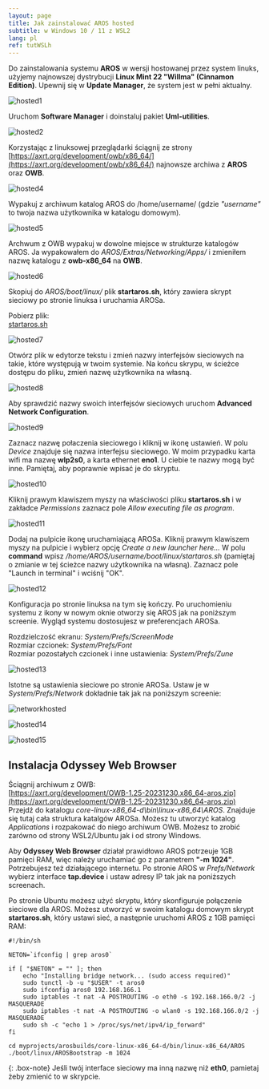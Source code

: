 ```yaml
---
layout: page
title: Jak zainstalować AROS hosted
subtitle: w Windows 10 / 11 z WSL2
lang: pl
ref: tutWSLh
---
```


Do zainstalowania systemu **AROS** w wersji hostowanej przez system linuks, użyjemy najnowszej dystrybucji **Linux Mint 22 "Willma" (Cinnamon Edition)**. Upewnij się w **Update Manager**, że system jest w pełni aktualny. 

![hosted1](/assets/img/hosted1.png)

Uruchom **Software Manager** i doinstaluj pakiet **Uml-utilities**.

![hosted2](/assets/img/hosted2.png)

Korzystając z linuksowej przeglądarki ściągnij ze strony [https://axrt.org/development/owb/x86_64/](https://axrt.org/development/owb/x86_64/) najnowsze archiwa z **AROS** oraz **OWB**.

![hosted4](/assets/img/hosted4.png)

Wypakuj z archiwum katalog AROS do /home/username/ (gdzie *"username"* to twoja nazwa użytkownika w katalogu domowym).

![hosted5](/assets/img/hosted5.png)

Archwum z OWB wypakuj w dowolne miejsce w strukturze katalogów AROS. Ja wypakowałem do *AROS/Extras/Networking/Apps/* i zmieniłem nazwę katalogu z **owb-x86_64** na **OWB**.

![hosted6](/assets/img/hosted6.png)

Skopiuj do *AROS/boot/linux/* plik **startaros.sh**, który zawiera skrypt sieciowy po stronie linuksa i uruchamia AROSa.

Pobierz plik:  
[startaros.sh](/assets/startaros.sh "download")

![hosted7](/assets/img/hosted7.png)

Otwórz plik w edytorze tekstu i zmień nazwy interfejsów sieciowych na takie, które występują w twoim systemie. Na końcu skrypu, w ścieżce dostępu do pliku, zmień nazwę użytkownika na własną.

![hosted8](/assets/img/hosted8.png)

Aby sprawdzić nazwy swoich interfejsów sieciowych uruchom **Advanced Network Configuration**.

![hosted9](/assets/img/hosted9.png)

Zaznacz nazwę połaczenia sieciowego i kliknij w ikonę ustawień. W polu *Device* znajduje się nazwa interfejsu sieciowego. W moim przypadku karta wifi ma nazwę **wlp2s0**, a karta ethernet **eno1**. U ciebie te nazwy mogą być inne. Pamiętaj, aby poprawnie wpisać je do skryptu.

![hosted10](/assets/img/hosted10.png)

Kliknij prawym klawiszem myszy na właściwości pliku **startaros.sh** i w zakładce *Permissions* zaznacz pole *Allow executing file as program*.

![hosted11](/assets/img/hosted11.png)

Dodaj na pulpicie ikonę uruchamiającą AROSa. Kliknij prawym klawiszem myszy na pulpicie i wybierz opcję *Create a new launcher here...* W polu **command** wpisz */home/AROS/username/boot/linux/startaros.sh* (pamiętaj o zmianie w tej ścieżce nazwy użytkownika na własną). Zaznacz pole "Launch in terminal" i wciśnij "OK".

![hosted12](/assets/img/hosted12.png)

Konfiguracja po stronie linuksa na tym się kończy. Po uruchomieniu systemu z ikony w nowym oknie otworzy się AROS jak na poniższym screenie. Wygląd systemu dostosujesz w preferencjach AROSa. 

Rozdzielczość ekranu: *System/Prefs/ScreenMode*  
Rozmiar czcionek: *System/Prefs/Font*  
Rozmiar pozostałych czcionek i inne ustawienia: *System/Prefs/Zune*  

![hosted13](/assets/img/hosted13.png)

Istotne są ustawienia sieciowe po stronie AROSa. Ustaw je w *System/Prefs/Network* dokładnie tak jak na poniższym screenie:

![networkhosted](/assets/img/networkhosted.jpg)

![hosted14](/assets/img/hosted14.png)

![hosted15](/assets/img/hosted15.png)

## Instalacja Odyssey Web Browser

Ściągnij archiwum z OWB:  
[https://axrt.org/development/OWB-1.25-20231230.x86_64-aros.zip](https://axrt.org/development/OWB-1.25-20231230.x86_64-aros.zip)  
Przejdź do katalogu *core-linux-x86_64-d\bin\linux-x86_64\AROS*. Znajduje się tutaj cała struktura katalgów AROSa. Możesz tu utworzyć katalog *Applications* i rozpakować do niego archiwum OWB. Możesz to zrobić zarówno od strony WSL2/Ubuntu jak i od strony Windows. 

Aby **Odyssey Web Browser** działał prawidłowo AROS potrzeuje 1GB pamięci RAM, więc należy uruchamiać go z parametrem **"-m 1024"**. Potrzebujesz też działającego internetu. Po stronie AROS w *Prefs/Network* wybierz interface **tap.device** i ustaw adresy IP tak jak na poniższych screenach.

Po stronie Ubuntu możesz użyć skryptu, który skonfiguruje połączenie sieciowe dla AROS. Możesz utworzyć w swoim katalogu domowym skrypt **startaros.sh**, który ustawi sieć, a następnie uruchomi AROS z 1GB pamięci RAM:

```
#!/bin/sh

NETON=`ifconfig | grep aros0`

if [ "$NETON" = "" ]; then
    echo "Installing bridge network... (sudo access required)"
    sudo tunctl -b -u "$USER" -t aros0
    sudo ifconfig aros0 192.168.166.1
    sudo iptables -t nat -A POSTROUTING -o eth0 -s 192.168.166.0/2 -j MASQUERADE
    sudo iptables -t nat -A POSTROUTING -o wlan0 -s 192.168.166.0/2 -j MASQUERADE
    sudo sh -c "echo 1 > /proc/sys/net/ipv4/ip_forward"
fi

cd myprojects/arosbuilds/core-linux-x86_64-d/bin/linux-x86_64/AROS
./boot/linux/AROSBootstrap -m 1024
```

{: .box-note}
Jeśli twój interface sieciowy ma inną nazwę niż **eth0**, pamietaj żeby zmienić to w skrypcie.
